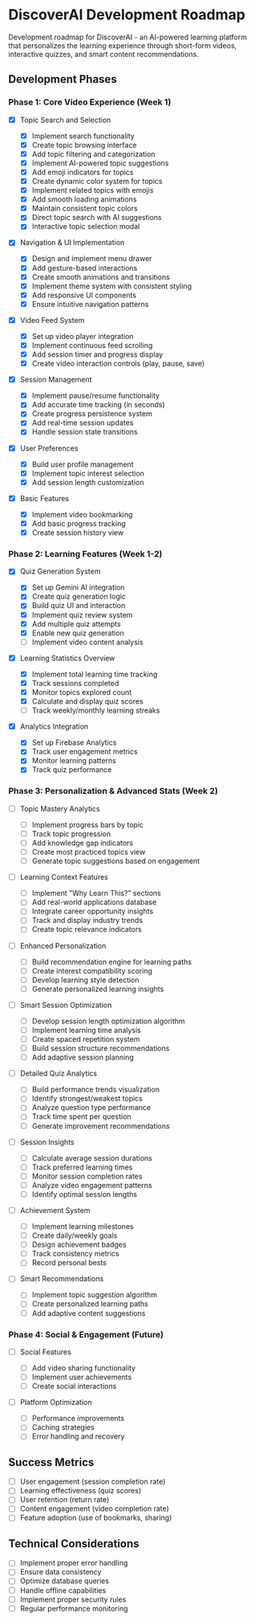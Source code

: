 # DiscoverAI Development Roadmap

Development roadmap for DiscoverAI - an AI-powered learning platform that personalizes the learning experience through short-form videos, interactive quizzes, and smart content recommendations.

## Development Phases

### Phase 1: Core Video Experience (Week 1)

- [x] Topic Search and Selection

  - [x] Implement search functionality
  - [x] Create topic browsing interface
  - [x] Add topic filtering and categorization
  - [x] Implement AI-powered topic suggestions
  - [x] Add emoji indicators for topics
  - [x] Create dynamic color system for topics
  - [x] Implement related topics with emojis
  - [x] Add smooth loading animations
  - [x] Maintain consistent topic colors
  - [x] Direct topic search with AI suggestions
  - [x] Interactive topic selection modal

- [x] Navigation & UI Implementation

  - [x] Design and implement menu drawer
  - [x] Add gesture-based interactions
  - [x] Create smooth animations and transitions
  - [x] Implement theme system with consistent styling
  - [x] Add responsive UI components
  - [x] Ensure intuitive navigation patterns

- [x] Video Feed System

  - [x] Set up video player integration
  - [x] Implement continuous feed scrolling
  - [x] Add session timer and progress display
  - [x] Create video interaction controls (play, pause, save)

- [x] Session Management

  - [x] Implement pause/resume functionality
  - [x] Add accurate time tracking (in seconds)
  - [x] Create progress persistence system
  - [x] Add real-time session updates
  - [x] Handle session state transitions

- [x] User Preferences

  - [x] Build user profile management
  - [x] Implement topic interest selection
  - [x] Add session length customization

- [x] Basic Features

  - [x] Implement video bookmarking
  - [x] Add basic progress tracking
  - [x] Create session history view

### Phase 2: Learning Features (Week 1-2)

- [x] Quiz Generation System

  - [x] Set up Gemini AI integration
  - [x] Create quiz generation logic
  - [x] Build quiz UI and interaction
  - [x] Implement quiz review system
  - [x] Add multiple quiz attempts
  - [x] Enable new quiz generation
  - [ ] Implement video content analysis

- [x] Learning Statistics Overview

  - [x] Implement total learning time tracking
  - [x] Track sessions completed
  - [x] Monitor topics explored count
  - [x] Calculate and display quiz scores
  - [ ] Track weekly/monthly learning streaks

- [x] Analytics Integration

  - [x] Set up Firebase Analytics
  - [x] Track user engagement metrics
  - [x] Monitor learning patterns
  - [x] Track quiz performance

### Phase 3: Personalization & Advanced Stats (Week 2)

- [ ] Topic Mastery Analytics

  - [ ] Implement progress bars by topic
  - [ ] Track topic progression
  - [ ] Add knowledge gap indicators
  - [ ] Create most practiced topics view
  - [ ] Generate topic suggestions based on engagement

- [ ] Learning Context Features

  - [ ] Implement "Why Learn This?" sections
  - [ ] Add real-world applications database
  - [ ] Integrate career opportunity insights
  - [ ] Track and display industry trends
  - [ ] Create topic relevance indicators

- [ ] Enhanced Personalization

  - [ ] Build recommendation engine for learning paths
  - [ ] Create interest compatibility scoring
  - [ ] Develop learning style detection
  - [ ] Generate personalized learning insights

- [ ] Smart Session Optimization

  - [ ] Develop session length optimization algorithm
  - [ ] Implement learning time analysis
  - [ ] Create spaced repetition system
  - [ ] Build session structure recommendations
  - [ ] Add adaptive session planning

- [ ] Detailed Quiz Analytics

  - [ ] Build performance trends visualization
  - [ ] Identify strongest/weakest topics
  - [ ] Analyze question type performance
  - [ ] Track time spent per question
  - [ ] Generate improvement recommendations

- [ ] Session Insights

  - [ ] Calculate average session durations
  - [ ] Track preferred learning times
  - [ ] Monitor session completion rates
  - [ ] Analyze video engagement patterns
  - [ ] Identify optimal session lengths

- [ ] Achievement System

  - [ ] Implement learning milestones
  - [ ] Create daily/weekly goals
  - [ ] Design achievement badges
  - [ ] Track consistency metrics
  - [ ] Record personal bests

- [ ] Smart Recommendations

  - [ ] Implement topic suggestion algorithm
  - [ ] Create personalized learning paths
  - [ ] Add adaptive content suggestions

### Phase 4: Social & Engagement (Future)

- [ ] Social Features

  - [ ] Add video sharing functionality
  - [ ] Implement user achievements
  - [ ] Create social interactions

- [ ] Platform Optimization

  - [ ] Performance improvements
  - [ ] Caching strategies
  - [ ] Error handling and recovery

## Success Metrics

- [ ] User engagement (session completion rate)
- [ ] Learning effectiveness (quiz scores)
- [ ] User retention (return rate)
- [ ] Content engagement (video completion rate)
- [ ] Feature adoption (use of bookmarks, sharing)

## Technical Considerations

- [ ] Implement proper error handling
- [ ] Ensure data consistency
- [ ] Optimize database queries
- [ ] Handle offline capabilities
- [ ] Implement proper security rules
- [ ] Regular performance monitoring
